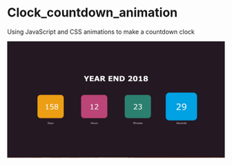 # Clock_countdown_animation
Using JavaScript and CSS animations to make a countdown clock

![Countdown_animation](https://github.com/hannyle/My-images/blob/master/screenshot_CountdownClock.jpg)
